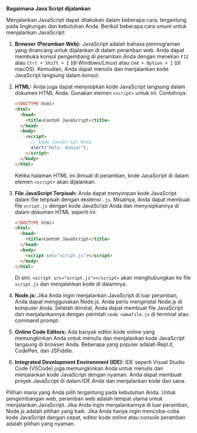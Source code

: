 **Bagaimana Java Script dijalankan**

Menjalankan JavaScript dapat dilakukan dalam beberapa cara, tergantung pada lingkungan dan kebutuhan Anda. Berikut beberapa cara umum untuk menjalankan JavaScript:

1. **Browser (Peramban Web):** JavaScript adalah bahasa pemrograman yang dirancang untuk dijalankan di dalam peramban web. Anda dapat membuka konsol pengembang di peramban Anda dengan menekan `F12` atau `Ctrl + Shift + I` (di Windows/Linux) atau `Cmd + Option + I` (di macOS). Kemudian, Anda dapat menulis dan menjalankan kode JavaScript langsung dalam konsol.

2. **HTML:** Anda juga dapat menyisipkan kode JavaScript langsung dalam dokumen HTML Anda. Gunakan elemen `<script>` untuk ini. Contohnya:

   ```html
   <!DOCTYPE html>
   <html>
     <head>
       <title>Contoh JavaScript</title>
     </head>
     <body>
       <script>
         // Kode JavaScript Anda
         alert("Halo, dunia!");
       </script>
     </body>
   </html>
   ```

   Ketika halaman HTML ini dimuat di peramban, kode JavaScript di dalam elemen `<script>` akan dijalankan.

3. **File JavaScript Terpisah:** Anda dapat menyimpan kode JavaScript dalam file terpisah dengan ekstensi `.js`. Misalnya, Anda dapat membuat file `script.js` dengan kode JavaScript Anda dan menyisipkannya di dalam dokumen HTML seperti ini:

   ```html
   <!DOCTYPE html>
   <html>
     <head>
       <title>Contoh JavaScript</title>
     </head>
     <body>
       <script src="script.js"></script>
     </body>
   </html>
   ```

   Di sini, `<script src="script.js"></script>` akan menghubungkan ke file `script.js` dan menjalankan kode di dalamnya.

4. **Node.js:** Jika Anda ingin menjalankan JavaScript di luar peramban, Anda dapat menggunakan Node.js. Anda perlu menginstal Node.js di komputer Anda. Setelah diinstal, Anda dapat membuat file JavaScript dan menjalankannya dengan perintah `node namafile.js` di terminal atau command prompt.

5. **Online Code Editors:** Ada banyak editor kode online yang memungkinkan Anda untuk menulis dan menjalankan kode JavaScript langsung di browser Anda. Beberapa yang populer adalah Repl.it, CodePen, dan JSFiddle.

6. **Integrated Development Environment (IDE):** IDE seperti Visual Studio Code (VSCode) juga memungkinkan Anda untuk menulis dan menjalankan kode JavaScript dengan nyaman. Anda dapat membuat proyek JavaScript di dalam IDE Anda dan menjalankan kode dari sana.

Pilihan mana yang Anda pilih tergantung pada kebutuhan Anda. Untuk pengembangan web, peramban web adalah tempat utama untuk menjalankan JavaScript. Jika Anda ingin menjalankannya di luar peramban, Node.js adalah pilihan yang baik. Jika Anda hanya ingin mencoba-coba kode JavaScript dengan cepat, editor kode online atau console peramban adalah pilihan yang nyaman.
